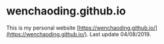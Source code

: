 # wenchaoding.github.io
This is my personal website [https://wenchaoding.github.io/](https://wenchaoding.github.io/). Last update 04/08/2019.